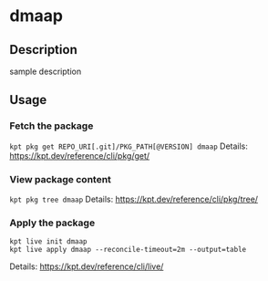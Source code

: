 # dmaap

## Description
sample description

## Usage

### Fetch the package
`kpt pkg get REPO_URI[.git]/PKG_PATH[@VERSION] dmaap`
Details: https://kpt.dev/reference/cli/pkg/get/

### View package content
`kpt pkg tree dmaap`
Details: https://kpt.dev/reference/cli/pkg/tree/

### Apply the package
```
kpt live init dmaap
kpt live apply dmaap --reconcile-timeout=2m --output=table
```
Details: https://kpt.dev/reference/cli/live/
